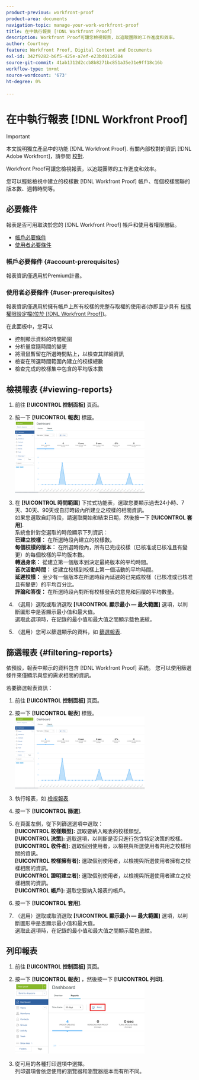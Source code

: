 ```yaml
---
product-previous: workfront-proof
product-area: documents
navigation-topic: manage-your-work-workfront-proof
title: 在中執行報表 [!DNL Workfront Proof]
description: Workfront Proof可讓您檢視報表，以追蹤團隊的工作進度和效率。
author: Courtney
feature: Workfront Proof, Digital Content and Documents
exl-id: 342f9282-b6f5-425e-a7ef-e23bd011d284
source-git-commit: 41ab1312d2ccb8b8271bc851a35e31e9ff18c16b
workflow-type: tm+mt
source-wordcount: '673'
ht-degree: 0%

---
```


# 在中執行報表 [!DNL Workfront Proof]

>[!IMPORTANT]
>
>本文說明獨立產品中的功能 [!DNL Workfront Proof]. 有關內部校對的資訊 [!DNL Adobe Workfront]，請參閱 [校對](../../../review-and-approve-work/proofing/proofing.md).

Workfront Proof可讓您檢視報表，以追蹤團隊的工作進度和效率。

您可以輕鬆檢視中建立的校樣數 [!DNL Workfront Proof] 帳戶、每個校樣關聯的版本數、週轉時間等。

## 必要條件

報表是否可用取決於您的 [!DNL Workfront Proof] 帳戶和使用者權限層級。

* [帳戶必要條件](#account-prerequisites)
* [使用者必要條件](#user-prerequisites)

### 帳戶必要條件 {#account-prerequisites}

報表資訊僅適用於Premium計畫。

### 使用者必要條件 {#user-prerequisites}

報表資訊僅適用於擁有帳戶上所有校樣的完整存取權的使用者(亦即至少具有 [校樣權限設定檔(位於 [!DNL Workfront Proof]](../../../workfront-proof/wp-acct-admin/account-settings/proof-perm-profiles-in-wp.md))。

在此面板中，您可以

* 控制顯示資料的時間範圍
* 分析量度隨時間的變更
* 將滑鼠暫留在所選時間點上，以檢查其詳細資訊
* 檢查在所選時間範圍內建立的校樣總數
* 檢查完成的校樣集中包含的平均版本數

## 檢視報表 {#viewing-reports}

1. 前往 **[!UICONTROL 控制面板]** 頁面。
1. 按一下 **[!UICONTROL 報表]** 標籤。\
   ![proof_reports.png](assets/proof-reports-350x193.png)

1. 在 **[!UICONTROL 時間範圍]** 下拉式功能表，選取您要顯示過去24小時、7天、30天、90天或自訂時段內所建立之校樣的相關資訊。\
   如果您選取自訂時段，請選取開始和結束日期，然後按一下 **[!UICONTROL 套用]**.\
   系統會針對您選取的時段顯示下列資訊：\
   **已建立校樣：** 在所選時段內建立的校樣數。\
   **每個校樣的版本：** 在所選時段內，所有已完成校樣（已核准或已核准且有變更）的每個校樣的平均版本數。\
   **轉過身來：** 從建立第一個版本到決定最終版本的平均時間。\
   **首次活動時間：** 從建立校樣到校樣上第一個活動的平均時間。\
   **延遲校樣：** 至少有一個版本在所選時段內延遲的已完成校樣（已核准或已核准且有變更）的平均百分比。\
   **評論和答復：** 在所選時段內對所有校樣發表的意見和回覆的平均數量。

1. （選用）選取或取消選取 **[!UICONTROL 顯示最小 — 最大範圍]** 選項，以判斷圖形中是否顯示最小值和最大值。\
   選取此選項時，在記錄的最小值和最大值之間顯示藍色底紋。

1. （選用）您可以篩選顯示的資料，如 [篩選報表](#filtering-reports).

## 篩選報表 {#filtering-reports}

依預設，報表中顯示的資料包含 [!DNL Workfront Proof] 系統。 您可以使用篩選條件來僅顯示與您的需求相關的資訊。

若要篩選報表資訊：

1. 前往 **[!UICONTROL 控制面板]** 頁面。
1. 按一下 **[!UICONTROL 報表]** 標籤。\
   ![proof_reports.png](assets/proof-reports-350x193.png)

1. 執行報表，如 [檢視報表](#viewing-reports).
1. 按一下 **[!UICONTROL 篩選]**.

1. 在頁面左側，從下列篩選選項中選取：\
   **[!UICONTROL 校樣類型]:** 選取要納入報表的校樣類型。\
   **[!UICONTROL 決策]:** 選取選項，以判斷是否只進行包含特定決策的校樣。\
   **[!UICONTROL 收件者]:** 選取個別使用者，以檢視與所選使用者共用之校樣相關的資訊。\
   **[!UICONTROL 校樣擁有者]:** 選取個別使用者，以檢視與所選使用者擁有之校樣相關的資訊。\
   **[!UICONTROL 證明建立者]:** 選取個別使用者，以檢視與所選使用者建立之校樣相關的資訊。\
   **[!UICONTROL 帳戶]:** 選取您要納入報表的帳戶。

1. 按一下 **[!UICONTROL 套用]**.
1. （選用）選取或取消選取 **[!UICONTROL 顯示最小 — 最大範圍]** 選項，以判斷圖形中是否顯示最小值和最大值。\
   選取此選項時，在記錄的最小值和最大值之間顯示藍色底紋。

## 列印報表

1. 前往 **[!UICONTROL 控制面板]** 頁面。
1. 按一下 **[!UICONTROL 報表]** ，然後按一下 **[!UICONTROL 列印]**.\
   ![proof_reports_print.png](assets/proof-reports-print-350x191.png)

1. 從可用的各種打印選項中選擇。\
   列印選項會依您使用的瀏覽器和瀏覽器版本而有所不同。
